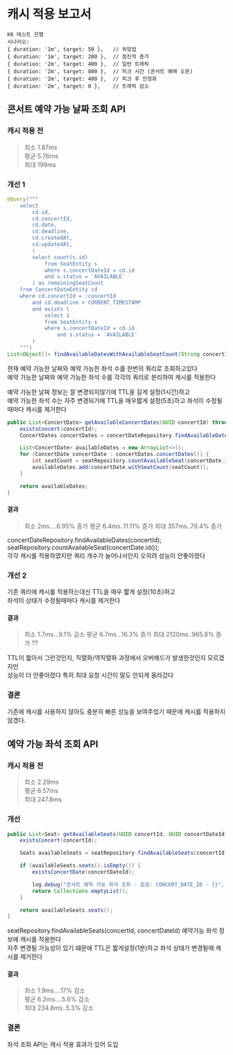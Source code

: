 # 캐시 적용 보고서

```
K6 테스트 진행
시나리오: 
{ duration: '1m', target: 50 },   // 워밍업
{ duration: '1m', target: 200 },  // 점진적 증가
{ duration: '2m', target: 400 },  // 일반 트래픽
{ duration: '2m', target: 800 },  // 피크 시간 (콘서트 예매 오픈)
{ duration: '2m', target: 400 },  // 피크 후 안정화
{ duration: '2m', target: 0 },    // 트래픽 감소
```

## 콘서트 예약 가능 날짜 조회 API
### 캐시 적용 전
>최소 1.87ms	 
>평균 5.76ms  
>최대 199ms


### 개선 1
```java
@Query("""
    select
        cd.id,
        cd.concertId,
        cd.date,
        cd.deadline,
        cd.createdAt,
        cd.updatedAt,
        (
        select count(s.id)
            from SeatEntity s
            where s.concertDateId = cd.id
            and s.status = 'AVAILABLE'
        ) as remainingSeatCount
    from ConcertDateEntity cd
    where cd.concertId = :concertId
        and cd.deadline > CURRENT_TIMESTAMP
        and exists (
            select 1
            from SeatEntity s
            where s.concertDateId = cd.id
                and s.status = 'AVAILABLE'
        )
    """) 
List<Object[]> findAvailableDatesWithAvailableSeatCount(String concertId);
```
현재 예약 가능한 날짜와 예약 가능한 좌석 수를 한번의 쿼리로 조회하고있다  
예약 가능한 날짜와 예약 가능한 좌석 수를 각각의 쿼리로 분리하여 캐시를 적용한다  
  
예약 가능한 날짜 정보는 잘 변경되지않기에 TTL을 길게 설정(1시간)하고  
예약 가능한 좌석 수는 자주 변경되기에 TTL을 매우짧게 설정(5초)하고 좌석이 수정될때마다 캐시를 제거한다  

```java
public List<ConcertDate> getAvailableConcertDates(UUID concertId) throws CustomException {
    existsConcert(concertId);
    ConcertDates concertDates = concertDateRepository.findAvailableDates(concertId);

    List<ConcertDate> availableDates = new ArrayList<>();
    for (ConcertDate concertDate : concertDates.concertDates()) {
        int seatCount = seatRepository.countAvailableSeat(concertDate.id());
        availableDates.add(concertDate.withSeatCount(seatCount));
    }

    return availableDates;
}
```
#### 결과
>최소 2ms....6.95% 증가
>평균 6.4ms..11.11% 증가
>최대 357ms..79.4% 증가

concertDateRepository.findAvailableDates(concertId);  
seatRepository.countAvailableSeat(concertDate.id());  
각각 캐시를 적용하였지만 쿼리 개수가 늘어나서인지 오히려 성능이 안좋아졌다  

### 개선 2
기존 쿼리에 캐시를 적용하는대신 TTL을 매우 짧게 설정(10초)하고  
좌석이 상태가 수정될때마다 캐시를 제거한다

#### 결과
>최소 1.7ms...9.1% 감소
>평균 6.7ms...16.3% 증가
>최대 2120ms..965.8% 증가 ??

TTL이 짧아서 그런것인지, 직렬화/역직렬화 과정에서 오버헤드가 발생한것인지 모르겠지만  
성능이 더 안좋아졌다 특히 최대 요청 시간이 말도 안되게 올라갔다

### 결론
기존에 캐시를 사용하지 않아도 충분히 빠른 성능을 보여주었기 때문에 캐시를 적용하지 않겠다.

## 예약 가능 좌석 조회 API
### 캐시 적용 전
>최소 2.29ms  
>평균 6.57ms  
>최대 247.8ms

### 개선
```java
public List<Seat> getAvailableSeats(UUID concertId, UUID concertDateId) throws CustomException {
    existsConcert(concertId);

    Seats availableSeats = seatRepository.findAvailableSeats(concertId, concertDateId);

    if (availableSeats.seats().isEmpty()) {
        existsConcertDate(concertDateId);

        log.debug("콘서트 예약 가능 좌석 조회 - 없음: CONCERT_DATE_ID - {}", concertDateId);
        return Collections.emptyList();
    }

    return availableSeats.seats();
}
```
seatRepository.findAvailableSeats(concertId, concertDateId) 예약가능 좌석 정보에 캐시를 적용한다    
자주 변경될 가능성이 있기 떄문에 TTL은 짧게설정(1분)하고 좌석 상태가 변경될때 캐시를 제거한다  

#### 결과
>최소 1.9ms....17% 감소  
>평균 6.2ms....5.6% 감소  
>최대 234.8ms..5.3% 감소  

### 결론
좌석 조회 API는 캐시 적용 효과가 있어 도입
